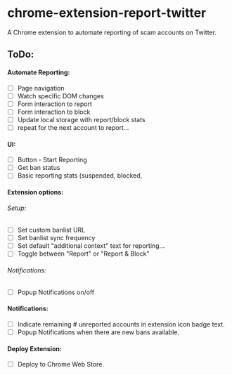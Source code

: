 # chrome-extension-report-twitter
A Chrome extension to automate reporting of scam accounts on Twitter.

## ToDo:

#### Automate Reporting:
- [ ] Page navigation
- [ ] Watch specific DOM changes
- [ ] Form interaction to report
- [ ] Form interaction to block
- [ ] Update local storage with report/block stats
- [ ] repeat for the next account to report...

#### UI:
- [ ] Button - Start Reporting
- [ ] Get ban status
- [ ] Basic reporting stats (suspended, blocked, 

#### Extension options:
###### Setup:
- [ ] Set custom banlist URL
- [ ] Set banlist sync frequency
- [ ] Set default "additional context" text for reporting...
- [ ] Toggle between "Report" or "Report & Block"
###### Notifications:
- [ ] Popup Notifications on/off

#### Notifications:
- [ ] Indicate remaining # unreported accounts in extension icon badge text.
- [ ] Popup Notifications when there are new bans available.

#### Deploy Extension:
- [ ] Deploy to Chrome Web Store.
